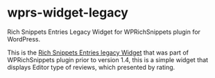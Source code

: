 # wprs-widget-legacy
Rich Snippets Entries Legacy Widget for WPRichSnippets plugin for WordPress.

This is the [Rich Snippets Entries legacy Widget](http://wprichsnippets.com/doc/legacy-widget/) that was part of WPRichSnippets plugin prior to version 1.4, this is a simple widget that displays Editor type of reviews, which presented by rating.

